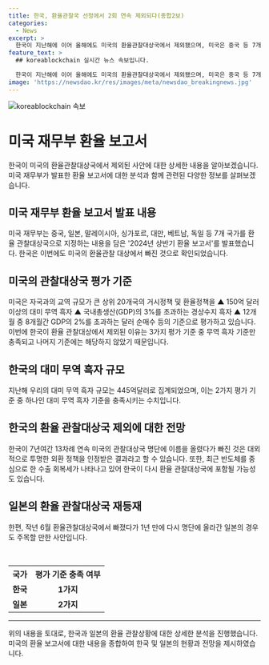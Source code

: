 ```yaml
---
title: 한국, 환율관찰국 선정에서 2회 연속 제외되다(종합2보)
categories:
  - News
excerpt: >
  한국이 지난해에 이어 올해에도 미국의 환율관찰대상국에서 제외됐으며, 미국은 중국 등 7개 국가를 환율 관찰대상국으로 선정하며 투명성을 강화할 것을 요구했다. 한국은 150억 달러 이상의 대미 무역 흑자 조건만 충족하고 나머지 요건에는 해당하지 않아 관찰대상에서 제외됐다. 이에 따라 정부는 환율 관찰대상국에서 제외된 것이 외환 정책의 투명성을 인정받은 결과로 평가하고 있으며, 수출 회복세가 지속되고 있어 다시 관찰대상국으로 포함될 것으로 전망되고 있다.
feature_text: >
  ## koreablockchain 실시간 뉴스 속보입니다.

  한국이 지난해에 이어 올해에도 미국의 환율관찰대상국에서 제외됐으며, 미국은 중국 등 7개 국가를 환율 관찰대상국으로 선정하며 투명성을 강화할 것을 요구했다. 한국은 150억 달러 이상의 대미 무역 흑자 조건만 충족하고 나머지 요건에는 해당하지 않아 관찰대상에서 제외됐다. 이에 따라 정부는 환율 관찰대상국에서 제외된 것이 외환 정책의 투명성을 인정받은 결과로 평가하고 있으며, 수출 회복세가 지속되고 있어 다시 관찰대상국으로 포함될 것으로 전망되고 있다.
image: 'https://newsdao.kr/res/images/meta/newsdao_breakingnews.jpg'
---
```


<p><img src="https://newsdao.kr/res/images/meta/newsdao_breakingnews.jpg" alt="koreablockchain 속보" /></p>

<h1>미국 재무부 환율 보고서</h1>

<p data-ke-size="size16">한국이 미국의 환율관찰대상국에서 제외된 사안에 대한 상세한 내용을 알아보겠습니다. 미국 재무부가 발표한 환율 보고서에 대한 분석과 함께 관련된 다양한 정보를 살펴보겠습니다.</p>

<h2 data-ke-size="size26">미국 재무부 환율 보고서 발표 내용</h2>

<p data-ke-size="size16">미국 재무부는 중국, 일본, 말레이시아, 싱가포르, 대만, 베트남, 독일 등 7개 국가를 환율 관찰대상국으로 지정하는 내용을 담은 '2024년 상반기 환율 보고서'를 발표했습니다. 한국은 이번에도 미국의 환율관찰 대상에서 빠진 것으로 확인되었습니다.</p>

<h2 data-ke-size="size26">미국의 관찰대상국 평가 기준</h2>

<p data-ke-size="size16">미국은 자국과의 교역 규모가 큰 상위 20개국의 거시정책 및 환율정책을 ▲ 150억 달러 이상의 대미 무역 흑자 ▲ 국내총생산(GDP)의 3%를 초과하는 경상수지 흑자 ▲ 12개월 중 8개월간 GDP의 2%를 초과하는 달러 순매수 등의 기준으로 평가하고 있습니다. 이번에 한국이 환율 관찰대상에서 제외된 이유는 3가지 평가 기준 중 무역 흑자 기준만 충족되고 나머지 기준에는 해당하지 않았기 때문입니다.</p>

<h2 data-ke-size="size26">한국의 대미 무역 흑자 규모</h2>

<p data-ke-size="size16">지난해 우리의 대미 무역 흑자 규모는 445억달러로 집계되었으며, 이는 2가지 평가 기준 중 하나인 대미 무역 흑자 기준을 충족시키는 수치입니다.</p>

<h2 data-ke-size="size26">한국의 환율 관찰대상국 제외에 대한 전망</h2>

<p data-ke-size="size16">한국이 7년여간 13차례 연속 미국의 관찰대상국 명단에 이름을 올렸다가 빠진 것은 대외적으로 투명한 외환 정책을 인정받은 결과라고 할 수 있습니다. 또한, 최근 반도체를 중심으로 한 수출 회복세가 나타나고 있어 한국이 다시 환율 관찰대상국에 포함될 가능성도 있습니다.</p>

<h2 data-ke-size="size26">일본의 환율 관찰대상국 재등재</h2>

<p data-ke-size="size16">한편, 작년 6월 환율관찰대상국에서 빠졌다가 1년 만에 다시 명단에 올라간 일본의 경우도 주목할 만한 사안입니다.</p>

<p data-ke-size="size16">&nbsp;</p>

<table>
    <tr>
        <th>국가</th>
        <th>평가 기준 충족 여부</th>
    </tr>
    <tr>
        <td style="text-align: center; height: 17px;"><b>한국</b></td>
        <td style="text-align: center; height: 17px;"><b>1가지</b></td>
    </tr>
    <tr>
        <td style="text-align: center; height: 17px;"><b>일본</b></td>
        <td style="text-align: center; height: 17px;"><b>2가지</b></td>
    </tr>
</table>

<hr>

<p data-ke-size="size16">위의 내용을 토대로, 한국과 일본의 환율 관찰상황에 대한 상세한 분석을 진행했습니다. 미국의 환율 보고서에 대한 내용을 종합하여 한국 및 일본의 현황과 전망을 제시하였습니다.</p>

